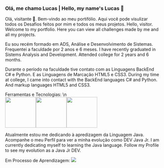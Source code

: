 ### Olá, me chamo Lucas | Hello, my name's Lucas 👋

Olá, visitante :space_invader:. Bem-vindo ao meu portifólio. Aqui você pode visulizar todos os Desafios feitos por mim e todos os meus projetos.
Hello, visitor. Welcome to my portfolio. Here you can view all challenges made by me and all my projects.

Eu sou recém formado em ADS, Análise e Desenvolvimento de Sistemas. Frequentei a faculdade por 2 anos e 6 meses.
I have recently graduated in Sistems Analysis and Development. Attended college for 2 years and 6 months.

Durante o período na faculdade tive contato com as Linguagens BackEnd C# e Python. E as Linguagens de Marcação HTML5 e CSS3.
During my time at college, I came into contact with the BackEnd languages C# and Python. And markup languages HTML5 and CSS3.

Ferramentas e Tecnologias: \n
<br><img src="https://cdn.jsdelivr.net/gh/devicons/devicon/icons/python/python-original-wordmark.svg" width="100" height="100" /><img src="https://cdn.jsdelivr.net/gh/devicons/devicon/icons/html5/html5-original.svg" width="100" height="100"/><img src="https://cdn.jsdelivr.net/gh/devicons/devicon/icons/css3/css3-original.svg" width="100" height="100"/>


Atualmente estou me dedicando à apredizagem da Linguagem Java. Acompanhe o meu Perfil para ver a minha evolução como DEV Java Jr.
I am currently dedicating myself to learning the Java language. Follow my Profile to see my evolution as a Java Jr DEV.

Em Processo de Aprendizagem:
<img src="https://cdn.jsdelivr.net/gh/devicons/devicon/icons/java/java-original-wordmark.svg" />
